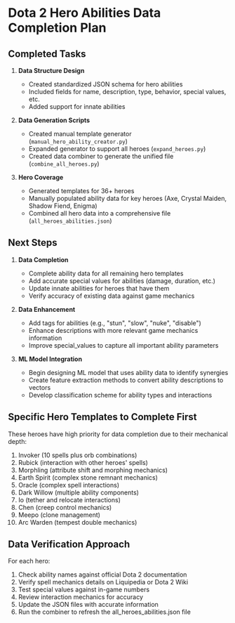 # Dota 2 Hero Abilities Data Completion Plan

## Completed Tasks

1. **Data Structure Design**
   - Created standardized JSON schema for hero abilities
   - Included fields for name, description, type, behavior, special values, etc.
   - Added support for innate abilities

2. **Data Generation Scripts**
   - Created manual template generator (`manual_hero_ability_creator.py`)
   - Expanded generator to support all heroes (`expand_heroes.py`)
   - Created data combiner to generate the unified file (`combine_all_heroes.py`)

3. **Hero Coverage**
   - Generated templates for 36+ heroes
   - Manually populated ability data for key heroes (Axe, Crystal Maiden, Shadow Fiend, Enigma)
   - Combined all hero data into a comprehensive file (`all_heroes_abilities.json`)

## Next Steps

1. **Data Completion**
   - Complete ability data for all remaining hero templates
   - Add accurate special values for abilities (damage, duration, etc.)
   - Update innate abilities for heroes that have them
   - Verify accuracy of existing data against game mechanics

2. **Data Enhancement**
   - Add tags for abilities (e.g., "stun", "slow", "nuke", "disable")
   - Enhance descriptions with more relevant game mechanics information
   - Improve special_values to capture all important ability parameters

3. **ML Model Integration**
   - Begin designing ML model that uses ability data to identify synergies
   - Create feature extraction methods to convert ability descriptions to vectors
   - Develop classification scheme for ability types and interactions

## Specific Hero Templates to Complete First

These heroes have high priority for data completion due to their mechanical depth:

1. Invoker (10 spells plus orb combinations)
2. Rubick (interaction with other heroes' spells)
3. Morphling (attribute shift and morphing mechanics)
4. Earth Spirit (complex stone remnant mechanics)
5. Oracle (complex spell interactions)
6. Dark Willow (multiple ability components)
7. Io (tether and relocate interactions)
8. Chen (creep control mechanics)
9. Meepo (clone management)
10. Arc Warden (tempest double mechanics)

## Data Verification Approach

For each hero:
1. Check ability names against official Dota 2 documentation
2. Verify spell mechanics details on Liquipedia or Dota 2 Wiki
3. Test special values against in-game numbers
4. Review interaction mechanics for accuracy
5. Update the JSON files with accurate information
6. Run the combiner to refresh the all_heroes_abilities.json file